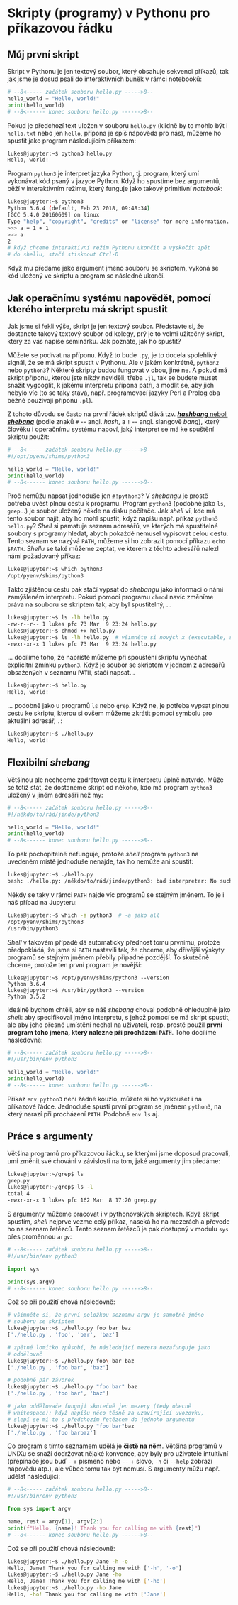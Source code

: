 # Skripty (programy) v Pythonu pro příkazovou řádku

## Můj první skript

Skript v Pythonu je jen textový soubor, který obsahuje sekvenci příkazů, tak jak jsme je dosud psali do interaktivních buněk v rámci notebooků:

```python
# --8<----- začátek souboru hello.py ----->8--
hello_world = "Hello, world!"
print(hello_world)
# --8<------ konec souboru hello.py ------>8--
```

Pokud je předchozí text uložen v souboru `hello.py` (klidně by to mohlo být i `hello.txt` nebo jen `hello`, přípona je spíš nápověda pro nás), můžeme ho spustit jako program následujícím příkazem:

```sh
lukes@jupyter:~$ python3 hello.py
Hello, world!
```

Program `python3` je interpret jazyka Python, tj. program, který umí vykonávat kód psaný v jazyce Python. Když ho spustíme bez argumentů, běží v interaktivním režimu, který funguje jako takový primitivní *notebook*:

```sh
lukes@jupyter:~$ python3
Python 3.6.4 (default, Feb 23 2018, 09:48:34) 
[GCC 5.4.0 20160609] on linux
Type "help", "copyright", "credits" or "license" for more information.
>>> a = 1 + 1
>>> a
2
# když chceme interaktivní režim Pythonu ukončit a vyskočit zpět
# do shellu, stačí stisknout Ctrl-D
```

Když mu předáme jako argument jméno souboru se skriptem, vykoná se kód uložený ve skriptu a program se následně ukončí.

## Jak operačnímu systému napovědět, pomocí kterého interpretu má skript spustit

Jak jsme si řekli výše, skript je jen textový soubor. Představte si, že dostanete takový textový soubor od kolegy, prý je to velmi užitečný skript, který za vás napíše seminárku. Jak poznáte, jak ho spustit?

Můžete se podívat na příponu. Když to bude `.py`, je to docela spolehlivý signál, že se má skript spustit v Pythonu. Ale v jakém konkrétně, `python2` nebo `python3`? Některé skripty budou fungovat v obou, jiné ne. A pokud má skript příponu, kterou jste nikdy neviděli, třeba `.jl`, tak se budete muset snažit vygooglit, k jakému interpretu přípona patří, a modlit se, aby jich nebylo víc (to se taky stává, např. programovací jazyky Perl a Prolog oba běžně používají příponu `.pl`).

Z tohoto důvodu se často na první řádek skriptů dává tzv. [_**hashbang**_ neboli _**shebang**_](https://en.wikipedia.org/wiki/Shebang_%28Unix%29) (podle znaků `#` -- angl. *hash*, a `!` -- angl. slangově *bang*), který člověku i operačnímu systému napoví, jaký interpret se má ke spuštění skriptu použít:

```python
# --8<----- začátek souboru hello.py ----->8--
#!/opt/pyenv/shims/python3

hello_world = "Hello, world!"
print(hello_world)
# --8<------ konec souboru hello.py ------>8--
```

Proč nemůžu napsat jednoduše jen `#!python3`? V *shebangu* je prostě potřeba uvést plnou cestu k programu. Program `python3` (podobně jako `ls`, `grep`...) je soubor uložený někde na disku počítače. Jak *shell* ví, kde má tento soubor najít, aby ho mohl spustit, když napíšu např. příkaz `python3 hello.py`? *Shell* si pamatuje seznam adresářů, ve kterých má spustitelné soubory s programy hledat, abych pokaždé nemusel vypisovat celou cestu. Tento seznam se nazývá `PATH`, můžeme si ho zobrazit pomocí příkazu `echo $PATH`. *Shellu* se také můžeme zeptat, ve kterém z těchto adresářů nalezl námi požadovaný příkaz:

```sh
lukes@jupyter:~$ which python3
/opt/pyenv/shims/python3
```

Takto zjištěnou cestu pak stačí vypsat do *shebangu* jako informaci o námi zamýšleném interpretu. Pokud pomocí programu `chmod` navíc změníme práva na souboru se skriptem tak, aby byl spustitelný, ...

```sh
lukes@jupyter:~$ ls -lh hello.py
-rw-r--r-- 1 lukes pfc 73 Mar  9 23:24 hello.py
lukes@jupyter:~$ chmod +x hello.py
lukes@jupyter:~$ ls -lh hello.py  # všimněte si nových x (executable, spustitelný)
-rwxr-xr-x 1 lukes pfc 73 Mar  9 23:24 hello.py
```

... docílíme toho, že napříště můžeme při spouštění skriptu vynechat explicitní zmínku `python3`. Když je soubor se skriptem v jednom z adresářů obsažených v seznamu `PATH`, stačí napsat...

```sh
lukes@jupyter:~$ hello.py
Hello, world!
```

... podobně jako u programů `ls` nebo `grep`. Když ne, je potřeba vypsat plnou cestu ke skriptu, kterou si ovšem můžeme zkrátit pomocí symbolu pro aktuální adresář, `.`:

```sh
lukes@jupyter:~$ ./hello.py
Hello, world!
```

## Flexibilní *shebang*

Většinou ale nechceme zadrátovat cestu k interpretu úplně natvrdo. Může se totiž stát, že dostaneme skript od někoho, kdo má program `python3` uložený v jiném adresáři než my:

```python
# --8<----- začátek souboru hello.py ----->8--
#!/někdo/to/rád/jinde/python3

hello_world = "Hello, world!"
print(hello_world)
# --8<------ konec souboru hello.py ------>8--
```

To pak pochopitelně nefunguje, protože *shell* program `python3` na uvedeném místě jednoduše nenajde, tak ho nemůže ani spustit:

```sh
lukes@jupyter:~$ ./hello.py 
bash: ./hello.py: /někdo/to/rád/jinde/python3: bad interpreter: No such file or directory
```

Někdy se taky v rámci `PATH` najde víc programů se stejným jménem. To je i náš případ na Jupyteru:

```sh
lukes@jupyter:~$ which -a python3  # -a jako all
/opt/pyenv/shims/python3
/usr/bin/python3
```

*Shell* v takovém případě dá automaticky přednost tomu prvnímu, protože předpokládá, že jsme si `PATH` nastavili tak, že chceme, aby dřívější výskyty programů se stejným jménem přebily případné pozdější. To skutečně chceme, protože ten první program je novější:

```
lukes@jupyter:~$ /opt/pyenv/shims/python3 --version
Python 3.6.4
lukes@jupyter:~$ /usr/bin/python3 --version
Python 3.5.2
```

Ideálně bychom chtěli, aby se náš *shebang* choval podobně ohleduplně jako *shell*: aby specifikoval jméno interpretu, s jehož pomocí se má skript spustit, ale aby jeho přesné umístění nechal na uživateli, resp. prostě použil **první program toho jména, který nalezne při procházení `PATH`**. Toho docílíme následovně:

```python
# --8<----- začátek souboru hello.py ----->8--
#!/usr/bin/env python3

hello_world = "Hello, world!"
print(hello_world)
# --8<------ konec souboru hello.py ------>8--
```

Příkaz `env python3` není žádné kouzlo, můžete si ho vyzkoušet i na příkazové řádce. Jednoduše spustí první program se jménem `python3`, na který narazí při procházení `PATH`. Podobně `env ls` aj.

## Práce s argumenty

Většina programů pro příkazovou řádku, se kterými jsme doposud pracovali, umí změnit své chování v závislosti na tom, jaké argumenty jim předáme:

```sh
lukes@jupyter:~/grep$ ls
grep.py
lukes@jupyter:~/grep$ ls -l
total 4
-rwxr-xr-x 1 lukes pfc 162 Mar  8 17:20 grep.py
```

S argumenty můžeme pracovat i v pythonovských skriptech. Když skript spustím, *shell* nejprve vezme celý příkaz, naseká ho na mezerách a převede ho na seznam řetězců. Tento seznam řetězců je pak dostupný v modulu `sys` přes proměnnou `argv`:

```python
# --8<----- začátek souboru hello.py ----->8--
#!/usr/bin/env python3

import sys

print(sys.argv)
# --8<------ konec souboru hello.py ------>8--
```

Což se při použití chová následovně:

```sh
# všimněte si, že první položkou seznamu argv je samotné jméno
# souboru se skriptem
lukes@jupyter:~$ ./hello.py foo bar baz
['./hello.py', 'foo', 'bar', 'baz']

# zpětné lomítko způsobí, že následující mezera nezafunguje jako
# oddělovač
lukes@jupyter:~$ ./hello.py foo\ bar baz
['./hello.py', 'foo bar', 'baz']

# podobně pár závorek
lukes@jupyter:~$ ./hello.py "foo bar" baz
['./hello.py', 'foo bar', 'baz']

# jako oddělovače fungují skutečně jen mezery (tedy obecně
# whitespace): když napíšu něco těsně za uzavírající uvozovku,
# slepí se mi to s předchozím řetězcem do jednoho argumentu
lukes@jupyter:~$ ./hello.py "foo bar"baz
['./hello.py', 'foo barbaz']
```

Co program s tímto seznamem udělá je **čistě na něm**. Většina programů v UNIXu se snaží dodržovat nějaké konvence, aby byly pro uživatele intuitivní (přepínače jsou buď `-` + písmeno nebo `--` + slovo, `-h` či `--help` zobrazí nápovědu atp.), ale vůbec tomu tak být nemusí. S argumenty můžu např. udělat následující:

```python
# --8<----- začátek souboru hello.py ----->8--
#!/usr/bin/env python3

from sys import argv

name, rest = argv[1], argv[2:]
print(f"Hello, {name}! Thank you for calling me with {rest}")
# --8<------ konec souboru hello.py ------>8--
```

Což se při použití chová následovně:

```sh
lukes@jupyter:~$ ./hello.py Jane -h -o
Hello, Jane! Thank you for calling me with ['-h', '-o']
lukes@jupyter:~$ ./hello.py Jane -ho
Hello, Jane! Thank you for calling me with ['-ho']
lukes@jupyter:~$ ./hello.py -ho Jane
Hello, -ho! Thank you for calling me with ['Jane']
```

<!-- TODO: argparse, if __name__ == "__main__" -->